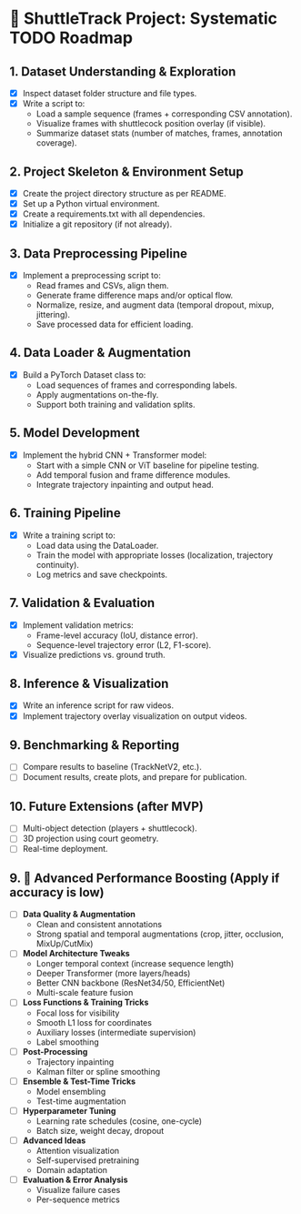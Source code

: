 # 🚦 ShuttleTrack Project: Systematic TODO Roadmap

## 1. Dataset Understanding & Exploration
- [x] Inspect dataset folder structure and file types.
- [x] Write a script to:
  - Load a sample sequence (frames + corresponding CSV annotation).
  - Visualize frames with shuttlecock position overlay (if visible).
  - Summarize dataset stats (number of matches, frames, annotation coverage).

## 2. Project Skeleton & Environment Setup
- [x] Create the project directory structure as per README.
- [x] Set up a Python virtual environment.
- [x] Create a requirements.txt with all dependencies.
- [x] Initialize a git repository (if not already).

## 3. Data Preprocessing Pipeline
- [x] Implement a preprocessing script to:
  - Read frames and CSVs, align them.
  - Generate frame difference maps and/or optical flow.
  - Normalize, resize, and augment data (temporal dropout, mixup, jittering).
  - Save processed data for efficient loading.

## 4. Data Loader & Augmentation
- [x] Build a PyTorch Dataset class to:
  - Load sequences of frames and corresponding labels.
  - Apply augmentations on-the-fly.
  - Support both training and validation splits.

## 5. Model Development
- [x] Implement the hybrid CNN + Transformer model:
  - Start with a simple CNN or ViT baseline for pipeline testing.
  - Add temporal fusion and frame difference modules.
  - Integrate trajectory inpainting and output head.

## 6. Training Pipeline
- [x] Write a training script to:
  - Load data using the DataLoader.
  - Train the model with appropriate losses (localization, trajectory continuity).
  - Log metrics and save checkpoints.

## 7. Validation & Evaluation
- [x] Implement validation metrics:
  - Frame-level accuracy (IoU, distance error).
  - Sequence-level trajectory error (L2, F1-score).
- [x] Visualize predictions vs. ground truth.

## 8. Inference & Visualization
- [x] Write an inference script for raw videos.
- [x] Implement trajectory overlay visualization on output videos.

## 9. Benchmarking & Reporting
- [ ] Compare results to baseline (TrackNetV2, etc.).
- [ ] Document results, create plots, and prepare for publication.

## 10. Future Extensions (after MVP)
- [ ] Multi-object detection (players + shuttlecock).
- [ ] 3D projection using court geometry.
- [ ] Real-time deployment.

## 9. 🚀 Advanced Performance Boosting (Apply if accuracy is low)
- [ ] **Data Quality & Augmentation**
    - Clean and consistent annotations
    - Strong spatial and temporal augmentations (crop, jitter, occlusion, MixUp/CutMix)
- [ ] **Model Architecture Tweaks**
    - Longer temporal context (increase sequence length)
    - Deeper Transformer (more layers/heads)
    - Better CNN backbone (ResNet34/50, EfficientNet)
    - Multi-scale feature fusion
- [ ] **Loss Functions & Training Tricks**
    - Focal loss for visibility
    - Smooth L1 loss for coordinates
    - Auxiliary losses (intermediate supervision)
    - Label smoothing
- [ ] **Post-Processing**
    - Trajectory inpainting
    - Kalman filter or spline smoothing
- [ ] **Ensemble & Test-Time Tricks**
    - Model ensembling
    - Test-time augmentation
- [ ] **Hyperparameter Tuning**
    - Learning rate schedules (cosine, one-cycle)
    - Batch size, weight decay, dropout
- [ ] **Advanced Ideas**
    - Attention visualization
    - Self-supervised pretraining
    - Domain adaptation
- [ ] **Evaluation & Error Analysis**
    - Visualize failure cases
    - Per-sequence metrics 